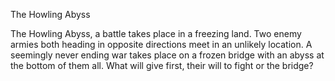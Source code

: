 The Howling Abyss

The Howling Abyss, a battle takes place in a freezing land. Two enemy armies both heading in opposite directions meet in an unlikely location. A seemingly never ending war takes place on a frozen bridge with an abyss at the bottom of them all. What will give first, their will to fight or the bridge?
